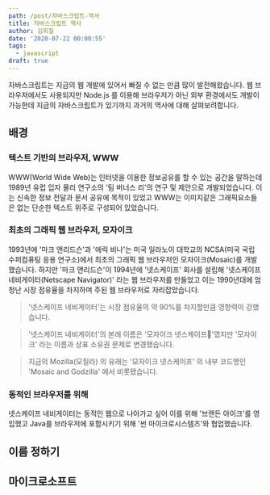 ```yaml
---
path: /post/자바스크립트-역사
title: 자바스크립트 역사
author: 김희철
date: '2020-07-22 00:00:55'
tags:
  - javascript
draft: true
---
```


자바스크립트는 지금의 웹 개발에 있어서 빠질 수 없는 만큼 많이 발전해왔습니다. 웹 브라우저에서도 사용되지만 Node.js 를 이용해 브라우저가 아닌 외부 환경에서도 개발이 가능한데 지금의 자바스크립트가 있기까지 과거의 역사에 대해 살펴보려합니다.

## 배경

### 텍스트 기반의 브라우저, WWW

WWW(World Wide Web)는 인터넷을 이용한 정보공유를 할 수 있는 공간을 말하는데 1989년 유럽 입자 물리 연구소의 '팀 버너스 리'의 연구 및 제안으로 개발되었습니다. 이는 신속한 정보 전달과 문서 공유에 목적이 있었고 WWW는 이미지같은 그래픽요소들은 없는 단순한 텍스트 위주로 구성되어 있었습니다.

### 최초의 그래픽 웹 브라우저, 모자이크

1993년에 '마크 앤리드슨'과 '에릭 비나'는 미국 일라노이 대학교의 NCSA(미국 국립 수퍼컴퓨팅 응용 연구소)에서 최초의 그래픽 웹 브라우저인 모자이크(Mosaic)를 개발했습니다. 하지만 '마크 앤리드슨'이 1994년에 '넷스케이프' 회사를 설립해 '넷스케이프 네비게이터(Netscape Navigator)' 라는 웹 브라우저를 만들었고 이는 1990년대에 엄청난 시장 점유율을 차지하며 주된 웹 브라우저로 자리잡았습니다.

> '넷스케이프 네비게이터'는 시장 점유율의 약 90%를 차지할만큼 영향력이 강했습니다.

> '넷스케이프 네비게이터'의 본래 이름은 '모자이크 넷스케이프'였지만 '모자이크' 라는 이름과 상표 소유권 문제로 변경했습니다.

> 지금의 Mozilla(모질라) 의 유래는 '모자이크 넷스케이프' 의 내부 코드명인 'Mosaic and Godzilla' 에서 비롯됐습니다.

### 동적인 브라우저를 위해

넷스케이프 네비게이터는 동적인 웹으로 나아가고 싶어 이를 위해 '브랜든 아이크'를 영입했고 Java를 브라우저에 포함시키기 위해 '썬 마이크로시스템즈'와 협업했습니다.

## 이름 정하기

## 마이크로소프트
